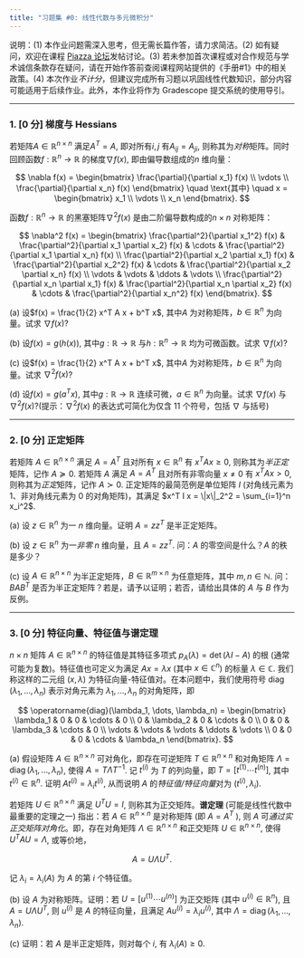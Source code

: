 ```yaml
---
title: "习题集 #0: 线性代数与多元微积分"
---
```

说明：(1) 本作业问题需深入思考，但无需长篇作答，请力求简洁。(2) 如有疑问，欢迎在课程 [Piazza 论坛](https://piazza.com/stanford/fall2018/cs229)发帖讨论。(3) 若未参加首次课程或对合作规范与学术诚信条款存在疑问，请在开始作答前查阅课程网站提供的《手册#1》中的相关政策。(4) 本次作业*不计分*，但建议完成所有习题以巩固线性代数知识，部分内容可能适用于后续作业。此外，本作业将作为 Gradescope 提交系统的使用导引。

---

### 1. \[0 分\] 梯度与 Hessians

若矩阵$A \in \mathbb{R}^{n \times n}$ 满足$A^T = A$, 即对所有$i, j$ 有$A_{ij} = A_{ji}$, 则称其为*对称*矩阵。同时回顾函数$f: \mathbb{R}^n \to \mathbb{R}$ 的梯度$\nabla f(x)$, 即由偏导数组成的$n$ 维向量：

$$
\nabla f(x) = \begin{bmatrix} \frac{\partial}{\partial x_1} f(x) \\ \vdots \\ \frac{\partial}{\partial x_n} f(x) \end{bmatrix} \quad \text{其中} \quad x = \begin{bmatrix} x_1 \\ \vdots \\ x_n \end{bmatrix}.
$$

函数$f: \mathbb{R}^n \to \mathbb{R}$ 的黑塞矩阵$\nabla^2 f(x)$ 是由二阶偏导数构成的$n \times n$ 对称矩阵：

$$
\nabla^2 f(x) = \begin{bmatrix}
\frac{\partial^2}{\partial x_1^2} f(x) & \frac{\partial^2}{\partial x_1 \partial x_2} f(x) & \cdots & \frac{\partial^2}{\partial x_1 \partial x_n} f(x) \\
\frac{\partial^2}{\partial x_2 \partial x_1} f(x) & \frac{\partial^2}{\partial x_2^2} f(x) & \cdots & \frac{\partial^2}{\partial x_2 \partial x_n} f(x) \\
\vdots & \vdots & \ddots & \vdots \\
\frac{\partial^2}{\partial x_n \partial x_1} f(x) & \frac{\partial^2}{\partial x_n \partial x_2} f(x) & \cdots & \frac{\partial^2}{\partial x_n^2} f(x)
\end{bmatrix}.
$$

(a) 设$f(x) = \frac{1}{2} x^T A x + b^T x$, 其中$A$ 为对称矩阵，$b \in \mathbb{R}^n$ 为向量。试求 $\nabla f(x)$?

(b) 设$f(x) = g(h(x))$, 其中$g: \mathbb{R} \to \mathbb{R}$ 与$h: \mathbb{R}^n \to \mathbb{R}$ 均为可微函数。试求 $\nabla f(x)$?

(c) 设$f(x) = \frac{1}{2} x^T A x + b^T x$, 其中$A$ 为对称矩阵，$b \in \mathbb{R}^n$ 为向量。试求 $\nabla^2 f(x)$?

(d) 设$f(x) = g(a^T x)$, 其中$g: \mathbb{R} \to \mathbb{R}$ 连续可微，$a \in \mathbb{R}^n$ 为向量。试求 $\nabla f(x)$ 与 $\nabla^2 f(x)$?(提示：$\nabla^2 f(x)$ 的表达式可简化为仅含 11 个符号，包括 $\nabla$ 与括号)

---

### 2. \[0 分\] 正定矩阵

若矩阵 $A \in \mathbb{R}^{n \times n}$ 满足 $A = A^T$ 且对所有 $x \in \mathbb{R}^n$ 有 $x^T A x \geq 0$, 则称其为*半正定*矩阵，记作 $A \succeq 0$. 若矩阵 $A$ 满足 $A = A^T$ 且对所有非零向量 $x \neq 0$ 有 $x^T A x > 0$, 则称其为*正定*矩阵，记作 $A \succ 0$. 正定矩阵的最简范例是单位矩阵 $I$ (对角线元素为 $1$、非对角线元素为 $0$ 的对角矩阵)，其满足 $x^T I x = \|x\|_2^2 = \sum_{i=1}^n x_i^2$.

(a) 设 $z \in \mathbb{R}^n$ 为一 $n$ 维向量。证明 $A = z z^T$ 是半正定矩阵。

(b) 设 $z \in \mathbb{R}^n$ 为一*非零* $n$ 维向量，且 $A = z z^T$. 问：$A$ 的零空间是什么？$A$ 的秩是多少？

(c) 设 $A \in \mathbb{R}^{n \times n}$ 为半正定矩阵，$B \in \mathbb{R}^{m \times n}$ 为任意矩阵，其中 $m, n \in \mathbb{N}$. 问：$B A B^T$ 是否为半正定矩阵？若是，请予以证明；若否，请给出具体的 $A$ 与 $B$ 作为反例。

---

### 3. \[0 分\] 特征向量、特征值与谱定理

$n \times n$ 矩阵 $A \in \mathbb{R}^{n \times n}$ 的特征值是其特征多项式 $p_A(\lambda) = \det(\lambda I - A)$ 的根 (通常可能为复数)。特征值也可定义为满足 $A x = \lambda x$ (其中 $x \in \mathbb{C}^n$) 的标量 $\lambda \in \mathbb{C}$. 我们称这样的二元组 $(x, \lambda)$ 为特征向量-特征值对。在本问题中，我们使用符号 $\operatorname{diag}(\lambda_1, \dots, \lambda_n)$ 表示对角元素为 $\lambda_1, \dots, \lambda_n$ 的对角矩阵，即

$$
\operatorname{diag}(\lambda_1, \dots, \lambda_n) = 
\begin{bmatrix}
\lambda_1 & 0 & 0 & \cdots & 0 \\
0 & \lambda_2 & 0 & \cdots & 0 \\
0 & 0 & \lambda_3 & \cdots & 0 \\
\vdots & \vdots & \vdots & \ddots & \vdots \\
0 & 0 & 0 & \cdots & \lambda_n
\end{bmatrix}.
$$

(a) 假设矩阵 $A \in \mathbb{R}^{n \times n}$ 可对角化，即存在可逆矩阵 $T \in \mathbb{R}^{n \times n}$ 和对角矩阵 $\Lambda = \operatorname{diag}(\lambda_1, \dots, \lambda_n)$, 使得 $A = T \Lambda T^{-1}$. 记 $t^{(i)}$ 为 $T$ 的列向量，即 $T = [t^{(1)} \cdots t^{(n)}]$, 其中 $t^{(i)} \in \mathbb{R}^n$. 证明 $A t^{(i)} = \lambda_i t^{(i)}$, 从而说明 $A$ 的*特征值/特征向量*对为 $(t^{(i)}, \lambda_i)$.

若矩阵 $U \in \mathbb{R}^{n \times n}$ 满足 $U^T U = I$, 则称其为正交矩阵。**谱定理** (可能是线性代数中最重要的定理之一) 指出：若 $A \in \mathbb{R}^{n \times n}$ 是对称矩阵 (即 $A = A^T$ ), 则 $A$ 可*通过实正交矩阵对角化*。即，存在对角矩阵 $\Lambda \in \mathbb{R}^{n \times n}$ 和正交矩阵 $U \in \mathbb{R}^{n \times n}$, 使得 $U^T A U = \Lambda$, 或等价地，

$$
A = U \Lambda U^T.
$$

记 $\lambda_i = \lambda_i(A)$ 为 $A$ 的第 $i$ 个特征值。

(b) 设 $A$ 为对称矩阵。证明：若 $U = [u^{(1)} \cdots u^{(n)}]$ 为正交矩阵 (其中 $u^{(i)} \in \mathbb{R}^n$), 且 $A = U \Lambda U^T$, 则 $u^{(i)}$ 是 $A$ 的特征向量，且满足 $A u^{(i)} = \lambda_i u^{(i)}$, 其中 $\Lambda = \operatorname{diag}(\lambda_1, \dots, \lambda_n)$.

(c) 证明：若 $A$ 是半正定矩阵，则对每个 $i$, 有 $\lambda_i(A) \geq 0$.